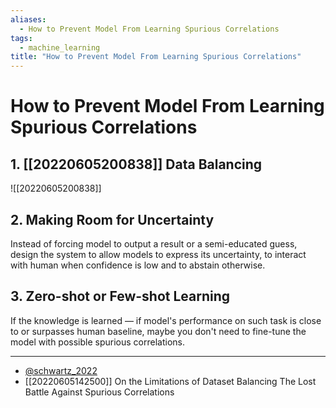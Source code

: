 ```yaml
---
aliases:
  - How to Prevent Model From Learning Spurious Correlations
tags:
  - machine_learning
title: "How to Prevent Model From Learning Spurious Correlations"
---
```


# How to Prevent Model From Learning Spurious Correlations

## 1. [[20220605200838]] Data Balancing

![[20220605200838]]

## 2. Making Room for Uncertainty

Instead of forcing model to output a result or a semi-educated guess, design the system to allow models to express its uncertainty, to interact with human when confidence is low and to abstain otherwise.

## 3. Zero-shot or Few-shot Learning

If the knowledge is learned — if model's performance on such task is close to or surpasses human baseline, maybe you don't need to fine-tune the model with possible spurious correlations.

---
- [@schwartz_2022](zotero://select/items/@schwartz_2022)
- [[20220605142500]] On the Limitations of Dataset Balancing The Lost Battle Against Spurious Correlations